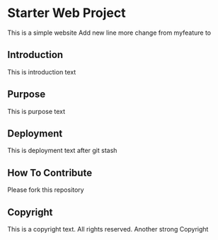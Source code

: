 # Starter Web Project

This is a simple website 
Add new line 
more change from myfeature to
## Introduction

This is introduction text
## Purpose

This is purpose text
## Deployment

This is deployment text after git stash
## How To Contribute 

Please fork this repository
## Copyright

This is a copyright text. All rights reserved.
Another strong Copyright